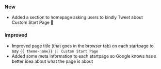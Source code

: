 ### New

- Added a section to homepage asking users to kindly Tweet about Custom Start Page 💝

### Improved

- Improved page title (that goes in the browser tab) on each startpage to say `{{ theme-name}} || Custom Start Page`
- Added some meta information to each startpage so Google knows has a better idea about what the page is about

